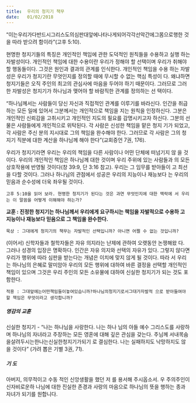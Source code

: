```yaml
---
title:  우리의 청지기 책무
date:   01/02/2018
---
```


“이는우리가다반드시그리스도의심판대앞에나타나게되어각각선악간에그몸으로행한 것을 따라 받으려 함이라”(고후 5:10).

현명한 청지기들의 특징은 개인적인 책임에 관한 도덕적인 원칙들을 수용하고 실행 하는 자발성이다. 개인적인 책임에 대한 수용이란 우리가 정해야 할 선택이며 우리가 취해야 할 행동들이다. 그것은 원인과 결과의 관계를 인식한다. 개인적인 책임을 수용 하는 자발성은 우리가 청지기란 무엇인지를 정의할 때에 무시할 수 없는 핵심 특성이 다. 왜냐하면 청지기들은 오직 주인의 최고의 관심사에 마음을 두어야 하기 때문이다. 그러므로 그러한 자발성은 청지기가 하나님과 맺어야 할 바람직한 관계를 정의하는 선 택이다.

“하나님께서는 사람들이 당신 자신과 직접적인 관계를 이루기를 바라신다. 인간을 취급하는 모든 일에 있어서 그분께서는 개인적으로 책임을 지는 원칙을 인정하신다. 그분은 개인적인 신뢰감을 고취시키고 개인적인 지도의 필요를 감명시키고자 하신다. 그분의 선물은 사람들에게 개인적으로 위탁된다. 각 사람은 신성한 책임을 맡은 청지 기가 되었고, 각 사람은 주신 분의 지시대로 그의 책임을 완수해야 한다. 그러므로 각 사람은 그의 청지기 직분에 대한 계산을 하나님께 해야 한다”(교회증언 7권, 176).

우리가 청지기라면 우리는 우리의 책임을 다른 사람이나 어떤 단체에 떠넘기지 않 을 것이다. 우리의 개인적인 책임은 하나님께 대한 것이며 우리 주위에 있는 사람들과 의 모든 상호작용에 반영될 것이다(창 39:9, 단 3:16 참고). 우리는 그 임무를 받아들이 고 최선을 다할 것이다. 그러나 하나님의 관점에서 성공은 우리의 지능이나 재능보다 는 우리의 믿음과 순수성에 더욱 좌우될 것이다.

`고후 5:10을 읽어 보라. 현명한 청지기가 된다는 것은 과연 무엇인지에 대한 맥락에 서 우리는 이 말씀을 어떻게 이해해야 하는가?`

**교훈 : 진정한 청지기는 하나님께서 우리에게 요구하시는 책임을 자발적으로 수용하 고 지능이나 재능보다 믿음으로 그 책임을 완수한다.**

`묵상 : 그대에게 청지기의 책무는 자발적인 선택입니까? 아니면 어쩔 수 없는 것입니까?`

(이어서) 신학자들과 철학자들은 자유 의지라는 난제에 관하여 오랫동안 논쟁해왔 다. 그러나 성경의 입장은 명확하다. 인간은 자유 의지와 선택의 자유가 있다. 그렇지 않다면 우리가 행위에 따라 심판을 받는다는 개념은 이치에 맞지 않게 될 것이다. 따라 서 우리는 하나님의 은혜로 말미암아 우리의 모든 행위에 대하여 바른 결정을 선택할 개인적인 책임이 있으며 그것은 우리 주인의 모든 소유물에 대하여 신실한 청지기가 되는 것도 포함한다.

`적용 : 그대앞에는어떤책임들이놓여있습니까?하나님의청지기로서그대가자발적 으로 받아들여야 할 책임은 무엇이라고 생각합니까?`
          
##### 영감의 교훈

신실한 청지기 - “나는 하나님을 사랑한다. 나는 하나 님의 아들 예수 그리스도를 사랑하며 하나님의 자녀라고 주장하는 모든 영혼에 대해 깊은 관심을 갖는다. 주님께 서내목숨을살려두시는한나는신실한청지기가되기 로 결심한다. 나는 실패하지도 낙망하지도 않을 것이다” (가려 뽑은 기별 3권, 71).

##### 기 도

아버지, 의무적이고 수동 적인 신앙생활을 했던 저 를 용서해 주시옵소서. 우 주의주인이신자비로운하 나님에 대한 진실한 존경과 사랑의 마음으로 하나님의 뜻을 행하는 종과 자녀가 되기를 원합니다.